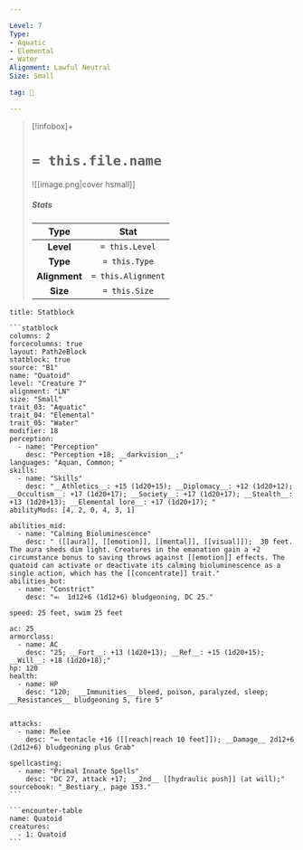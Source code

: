 ```yaml
---

Level: 7
Type:
- Aquatic
- Elemental
- Water
Alignment: Lawful Neutral
Size: Small

tag: 👹

---
```


> [!infobox]+
> #  `= this.file.name`
> ![[image.png|cover hsmall]]
> ##### Stats
> Type | Stat |
> :---:|:---:|
> **Level** | `= this.Level` |
> **Type** | `= this.Type` |
> **Alignment** | `= this.Alignment` |
> **Size** | `= this.Size` |



````ad-info
title: Statblock

```statblock
columns: 2
forcecolumns: true
layout: Path2eBlock
statblock: true
source: "B1"
name: "Quatoid"
level: "Creature 7"
alignment: "LN"
size: "Small"
trait_03: "Aquatic"
trait_04: "Elemental"
trait_05: "Water"
modifier: 18
perception:
  - name: "Perception"
    desc: "Perception +18; __darkvision__;"
languages: "Aquan, Common; "
skills:
  - name: "Skills"
    desc: "__Athletics__: +15 (1d20+15); __Diplomacy__: +12 (1d20+12); __Occultism__: +17 (1d20+17); __Society__: +17 (1d20+17); __Stealth__: +13 (1d20+13); __Elemental lore__: +17 (1d20+17); "
abilityMods: [4, 2, 0, 4, 3, 1]

abilities_mid:
  - name: "Calming Bioluminescence"
    desc: " ([[aura]], [[emotion]], [[mental]], [[visual]]);  30 feet. The aura sheds dim light. Creatures in the emanation gain a +2 circumstance bonus to saving throws against [[emotion]] effects. The quatoid can activate or deactivate its calming bioluminescence as a single action, which has the [[concentrate]] trait."
abilities_bot:
  - name: "Constrict"
    desc: "⬻  1d12+6 (1d12+6) bludgeoning, DC 25."

speed: 25 feet, swim 25 feet

ac: 25
armorclass:
  - name: AC
    desc: "25; __Fort__: +13 (1d20+13); __Ref__: +15 (1d20+15); __Will__: +18 (1d20+18);"
hp: 120
health:
  - name: HP
    desc: "120;  __Immunities__ bleed, poison, paralyzed, sleep; __Resistances__ bludgeoning 5, fire 5"


attacks:
  - name: Melee
    desc: "⬻ tentacle +16 ([[reach|reach 10 feet]]); __Damage__ 2d12+6 (2d12+6) bludgeoning plus Grab"

spellcasting:
  - name: "Primal Innate Spells"
    desc: "DC 27, attack +17; __2nd__ [[hydraulic push]] (at will);"
sourcebook: "_Bestiary_, page 153."
```

```encounter-table
name: Quatoid
creatures:
  - 1: Quatoid
```

````



